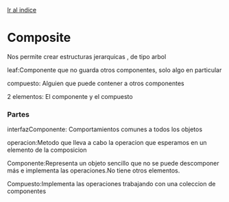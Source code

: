 [Ir al indice](../../PatronesDiseño.md#patrones-de-diseño)

# Composite
Nos permite crear estructuras jerarquicas , de tipo arbol

leaf:Componente que no guarda otros componentes, solo algo en particular

compuesto: Alguien que puede contener a otros componentes

2 elementos: El componente y el compuesto

### Partes

interfazComponente: Comportamientos comunes a todos los objetos

operacion:Metodo que lleva a cabo la operacion que esperamos en un elemento de la composicion

Componente:Representa un objeto sencillo que no se puede descomponer más e implementa las operaciones.No tiene otros elementos.

Compuesto:Implementa las operaciones trabajando con una coleccion de componentes